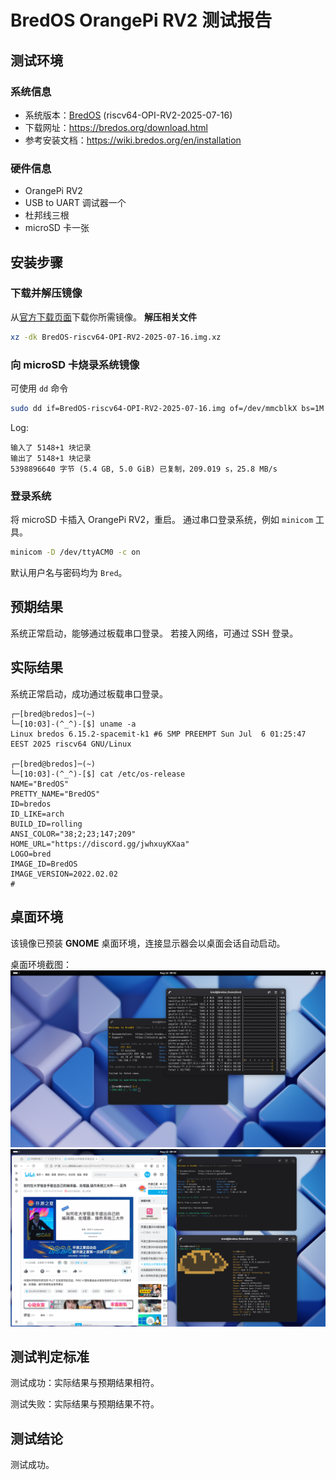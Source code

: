 # BredOS OrangePi RV2 测试报告

## 测试环境

### 系统信息
- 系统版本：[BredOS](https://bredos.org/) (riscv64-OPI-RV2-2025-07-16)
- 下载网址：https://bredos.org/download.html
- 参考安装文档：<https://wiki.bredos.org/en/installation>

### 硬件信息
- OrangePi RV2
- USB to UART 调试器一个
- 杜邦线三根
- microSD 卡一张

## 安装步骤

### 下载并解压镜像
从[官方下载页面](https://bredos.org/download.html)下载你所需镜像。
**解压相关文件**
```bash
xz -dk BredOS-riscv64-OPI-RV2-2025-07-16.img.xz
```

### 向 microSD 卡烧录系统镜像
可使用 `dd` 命令
```bash
sudo dd if=BredOS-riscv64-OPI-RV2-2025-07-16.img of=/dev/mmcblkX bs=1M
```

Log:
```log
输入了 5148+1 块记录
输出了 5148+1 块记录
5398896640 字节 (5.4 GB, 5.0 GiB) 已复制，209.019 s，25.8 MB/s
```

### 登录系统
将 microSD 卡插入 OrangePi RV2，重启。
通过串口登录系统，例如 `minicom` 工具。
```bash
minicom -D /dev/ttyACM0 -c on
```

默认用户名与密码均为 `Bred`。

## 预期结果
系统正常启动，能够通过板载串口登录。
若接入网络，可通过 SSH 登录。

## 实际结果
系统正常启动，成功通过板载串口登录。

```log
┌─[bred@bredos]─(~)
└─[10:03]-(^_^)-[$] uname -a
Linux bredos 6.15.2-spacemit-k1 #6 SMP PREEMPT Sun Jul  6 01:25:47 EEST 2025 riscv64 GNU/Linux

┌─[bred@bredos]─(~)
└─[10:03]-(^_^)-[$] cat /etc/os-release
NAME="BredOS"
PRETTY_NAME="BredOS"
ID=bredos
ID_LIKE=arch
BUILD_ID=rolling
ANSI_COLOR="38;2;23;147;209"
HOME_URL="https://discord.gg/jwhxuyKXaa"
LOGO=bred
IMAGE_ID=BredOS
IMAGE_VERSION=2022.02.02
# 
```
## 桌面环境
该镜像已预装 **GNOME** 桌面环境，连接显示器会以桌面会话自动启动。

桌面环境截图：
![](BredOS_OPIRV2_GNOME_1.png)
![](BredOS_OPIRV2_GNOME_2.png)

## 测试判定标准
测试成功：实际结果与预期结果相符。

测试失败：实际结果与预期结果不符。

## 测试结论
测试成功。